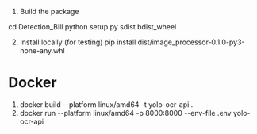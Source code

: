 1. Build the package

cd Detection_Bill
 python setup.py sdist bdist_wheel

2.  Install locally (for testing)
 pip install dist/image_processor-0.1.0-py3-none-any.whl

# Docker

1. docker build --platform linux/amd64 -t yolo-ocr-api .
2. docker run --platform linux/amd64 -p 8000:8000 --env-file .env yolo-ocr-api